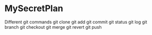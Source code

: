 # MySecretPlan
Different git commands
git clone
git add
git commit
git status 
git log
git branch
git checkout
git merge
git revert
git push
